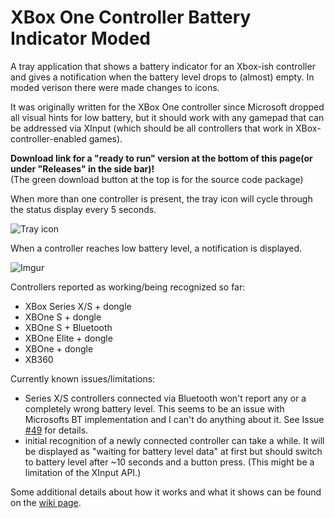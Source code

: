 # XBox One Controller Battery Indicator Moded
A tray application that shows a battery indicator for an Xbox-ish controller and gives a notification when the battery level drops to (almost) empty. 
In moded verison there were made changes to icons.

It was originally written for the XBox One controller since Microsoft dropped all visual hints for low battery, but it should work with any gamepad that can be addressed via XInput (which should be all controllers that work in XBox-controller-enabled games).

**Download link for a "ready to run" version at the bottom of this page(or under "Releases" in the side bar)!**  
(The green download button at the top is for the source code package)

When more than one controller is present, the tray icon will cycle through the status display every 5 seconds.

![Tray icon](https://i.imgur.com/fcPVsVA.gif "Tray icon cycling through multiple controllers")

When a controller reaches low battery level, a notification is displayed.  

![Imgur](https://i.imgur.com/LPUBWtl.png "Toast message with low battery warning")


Controllers reported as working/being recognized so far:
* XBox Series X/S + dongle
* XBOne S + dongle 
* XBOne S + Bluetooth
* XBOne Elite + dongle
* XBOne + dongle
* XB360 

Currently known issues/limitations:
* Series X/S controllers connected via Bluetooth won't report any or a completely wrong battery level. This seems to be an issue with Microsofts BT implementation and I can't do anything about it. See Issue [#49](https://github.com/NiyaShy/XB1ControllerBatteryIndicator/issues/49) for details.
* initial recognition of a newly connected controller can take a while. It will be displayed as "waiting for battery level data" at first but should switch to battery level after ~10 seconds and a button press. (This might be a limitation of the XInput API.)

Some additional details about how it works and what it shows can be found on the [wiki page](https://github.com/NiyaShy/XB1ControllerBatteryIndicator/wiki).  
